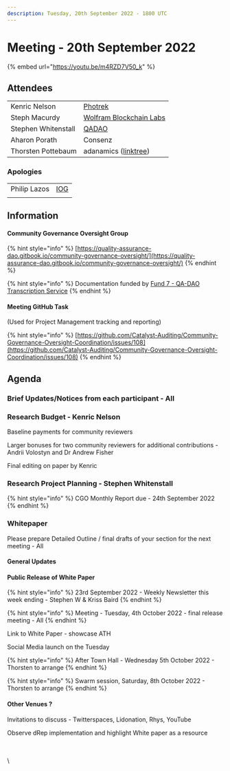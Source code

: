 ```yaml
---
description: Tuesday, 20th September 2022 - 1800 UTC
---
```


# Meeting - 20th September 2022

{% embed url="https://youtu.be/m4RZD7V50_k" %}

## Attendees

|                     |                                                                   |
| ------------------- | ----------------------------------------------------------------- |
| Kenric Nelson       | [Photrek](https://photrek.world/)                                 |
| Steph Macurdy       | [Wolfram Blockchain Labs](https://www.wolframblockchainlabs.com/) |
| Stephen Whitenstall | [QADAO](https://quality-assurance-dao.github.io/)                 |
| Aharon Porath       | Consenz                                                           |
| Thorsten Pottebaum  | adanamics ([linktree](https://linktr.ee/adanamics))               |

### Apologies

|              |                                             |
| ------------ | ------------------------------------------- |
| Philip Lazos | [IOG](https://iohk.io/jp/team/philip-lazos) |
|              |                                             |

## Information

#### Community Governance Oversight Group

{% hint style="info" %}
[https://quality-assurance-dao.gitbook.io/community-governance-oversight/](https://quality-assurance-dao.gitbook.io/community-governance-oversight/)
{% endhint %}

{% hint style="info" %}
Documentation funded by [Fund 7 - QA-DAO Transcription Service](https://cardano.ideascale.com/c/idea/383492)
{% endhint %}

#### Meeting GitHub Task

(Used for Project Management tracking and reporting)

{% hint style="info" %}
[https://github.com/Catalyst-Auditing/Community-Governance-Oversight-Coordination/issues/108](https://github.com/Catalyst-Auditing/Community-Governance-Oversight-Coordination/issues/108)
{% endhint %}

## Agenda <a href="#docs-internal-guid-6712eba1-7fff-caa3-86cf-70c6b25b09b4" id="docs-internal-guid-6712eba1-7fff-caa3-86cf-70c6b25b09b4"></a>

### Brief Updates/Notices from each participant - All <a href="#docs-internal-guid-fe2ac060-7fff-1af0-bd95-10c20ff5f98a" id="docs-internal-guid-fe2ac060-7fff-1af0-bd95-10c20ff5f98a"></a>

### Research Budget - Kenric Nelson

Baseline payments for community reviewers

Larger bonuses for two community reviewers for additional contributions - Andrii Volostyn and Dr Andrew Fisher

Final editing on paper by Kenric

### Research Project Planning - Stephen Whitenstall

{% hint style="info" %}
CGO Monthly Report due -  24th September 2022
{% endhint %}

### Whitepaper

Please prepare Detailed Outline / final drafts of your section for the next meeting - All

#### General Updates&#x20;

#### Public Release of White Paper&#x20;

{% hint style="info" %}
23rd September 2022 - Weekly Newsletter this week ending - Stephen W & Kriss Baird&#x20;
{% endhint %}

{% hint style="info" %}
Meeting - Tuesday, 4th October 2022 - final release meeting - All&#x20;
{% endhint %}

Link to White Paper - showcase ATH&#x20;

Social Media launch on the Tuesday&#x20;

{% hint style="info" %}
After Town Hall - Wednesday 5th October 2022 - Thorsten to arrange
{% endhint %}

{% hint style="info" %}
Swarm session, Saturday, 8th October 2022 - Thorsten to arrange
{% endhint %}

#### Other Venues ?

Invitations to discuss - Twitterspaces, Lidonation, Rhys, YouTube

Observe dRep implementation and highlight White paper as a resource

\
\
\
